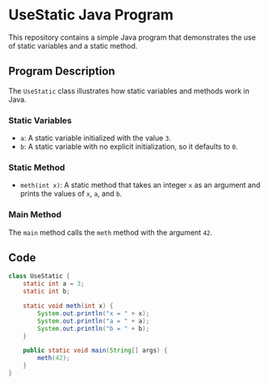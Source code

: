 # UseStatic Java Program

This repository contains a simple Java program that demonstrates the use of static variables and a static method.

## Program Description

The `UseStatic` class illustrates how static variables and methods work in Java. 

### Static Variables

- `a`: A static variable initialized with the value `3`.
- `b`: A static variable with no explicit initialization, so it defaults to `0`.

### Static Method

- `meth(int x)`: A static method that takes an integer `x` as an argument and prints the values of `x`, `a`, and `b`.

### Main Method

The `main` method calls the `meth` method with the argument `42`.

## Code

```java
class UseStatic {
    static int a = 3;
    static int b;

    static void meth(int x) {
        System.out.println("x = " + x);
        System.out.println("a = " + a);
        System.out.println("b = " + b);
    }

    public static void main(String[] args) {
        meth(42);
    }
}
